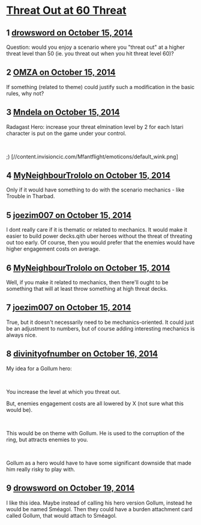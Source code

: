 # [Threat Out at 60 Threat](https://community.fantasyflightgames.com/topic/124900-threat-out-at-60-threat/)

## 1 [drowsword on October 15, 2014](https://community.fantasyflightgames.com/topic/124900-threat-out-at-60-threat/?do=findComment&comment=1300100)

Question: would you enjoy a scenario where you "threat out" at a higher threat level than 50 (ie. you threat out when you hit threat level 60)?

## 2 [OMZA on October 15, 2014](https://community.fantasyflightgames.com/topic/124900-threat-out-at-60-threat/?do=findComment&comment=1300123)

If something (related to theme) could justify such a modification in the basic rules, why not?

## 3 [Mndela on October 15, 2014](https://community.fantasyflightgames.com/topic/124900-threat-out-at-60-threat/?do=findComment&comment=1300162)

Radagast Hero: increase your threat elmination level by 2 for each Istari character is put on the game under your control.

 

;) [//content.invisioncic.com/Mfantflight/emoticons/default_wink.png]

## 4 [MyNeighbourTrololo on October 15, 2014](https://community.fantasyflightgames.com/topic/124900-threat-out-at-60-threat/?do=findComment&comment=1300196)

Only if it would have something to do with the scenario mechanics - like Trouble in Tharbad.

## 5 [joezim007 on October 15, 2014](https://community.fantasyflightgames.com/topic/124900-threat-out-at-60-threat/?do=findComment&comment=1300312)

I dont really care if it is thematic or related to mechanics. It would make it easier to build power decks.qith uber heroes without the threat of threating out too early. Of course, then you would prefer that the enemies would have higher engagement costs on average.

## 6 [MyNeighbourTrololo on October 15, 2014](https://community.fantasyflightgames.com/topic/124900-threat-out-at-60-threat/?do=findComment&comment=1300321)

Well, if you make it related to mechanics, then there'll ought to be something that will at least throw something at high threat decks.

## 7 [joezim007 on October 15, 2014](https://community.fantasyflightgames.com/topic/124900-threat-out-at-60-threat/?do=findComment&comment=1300641)

True, but it doesn't necessarily need to be mechanics-oriented. It could just be an adjustment to numbers, but of course adding interesting mechanics is always nice.

## 8 [divinityofnumber on October 16, 2014](https://community.fantasyflightgames.com/topic/124900-threat-out-at-60-threat/?do=findComment&comment=1301332)

My idea for a Gollum hero:

 

You increase the level at which you threat out. 

But, enemies engagement costs are all lowered by X (not sure what this would be). 

 

This would be on theme with Gollum. He is used to the corruption of the ring, but attracts enemies to you. 

 

Gollum as a hero would have to have some significant downside that made him really risky to play with. 

## 9 [drowsword on October 19, 2014](https://community.fantasyflightgames.com/topic/124900-threat-out-at-60-threat/?do=findComment&comment=1304323)

I like this idea. Maybe instead of calling his hero version Gollum, instead he would be named Sméagol. Then they could have a burden attachment card called Gollum, that would attach to Sméagol.

